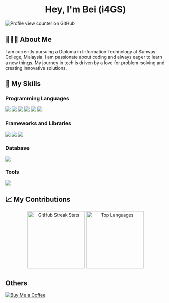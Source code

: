 <h1 align="center"> Hey, I'm Bei (i4GS) </h1>

![Profile view counter on GitHub](https://komarev.com/ghpvc/?username=i4GS)

## 🧑🏻‍💻 About Me
I am currently pursuing a Diploma in Information Technology at Sunway College, Malaysia. I am passionate about coding and always eager to learn a new things. My journey in tech is driven by a love for problem-solving and creating innovative solutions.

## 🚀 My Skills

### Programming Languages
<p>
  <img src="https://img.shields.io/badge/HTML5-E34F26?style=for-the-badge&logo=html5&logoColor=white" />
  <img src="https://img.shields.io/badge/CSS3-1572B6?style=for-the-badge&logo=css3&logoColor=white" />
  <img src="https://img.shields.io/badge/JavaScript-323330?style=for-the-badge&logo=javascript&logoColor=F7DF1E" />
  <img src="https://img.shields.io/badge/C%2B%2B-00599C?style=for-the-badge&logo=c%2B%2B&logoColor=white" />
  <img src="https://img.shields.io/badge/Java-ED8B00?style=for-the-badge&logo=java&logoColor=white" />
  <img src="https://img.shields.io/badge/PHP-777BB4?style=for-the-badge&logo=php&logoColor=white" />
</p>

### Frameworks and Libraries
<p>
  <img src="https://img.shields.io/badge/Node.js-339933?style=for-the-badge&logo=nodedotjs&logoColor=white" />
  <img src="https://img.shields.io/badge/React-20232A?style=for-the-badge&logo=react&logoColor=61DAFB" />
  <img src="https://img.shields.io/badge/Tailwind_CSS-38B2AC?style=for-the-badge&logo=tailwind-css&logoColor=white" />
</p>

### Database
<p>
  <img src="https://img.shields.io/badge/MySQL-00000F?style=for-the-badge&logo=mysql&logoColor=white" />
</p>

### Tools
<p>
  <img src="https://img.shields.io/badge/Visual_Studio_Code-0078D4?style=for-the-badge&logo=visual%20studio%20code&logoColor=white" />
</p>

## 📈 My Contributions

<p align="center">
  <img height="180em" src="https://github-readme-streak-stats.herokuapp.com?user=i4gs&theme=vue-dark&hide_border=true&date_format=M%20j%5B%2C%20Y%5D" alt="GitHub Streak Stats" />
  <img height="180em" src="https://github-readme-stats.vercel.app/api/top-langs/?username=i4gs&layout=compact&theme=cobalt&hide_border=true" alt="Top Languages" />
</p>

## Others

[![Buy Me a Coffee](https://img.shields.io/badge/Buy%20Me%20a%20Coffee-FF813F?style=for-the-badge&logo=coffee&logoColor=white)](https://payment.tngdigital.com.my/sc/bDLnNqwJ5X)
